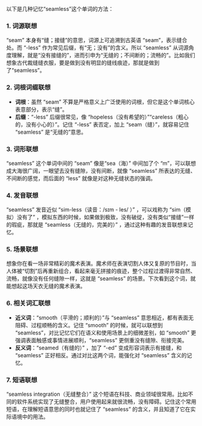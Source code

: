 以下是几种记忆“seamless”这个单词的方法：

### 1. 词源联想
 “seam” 本身有“缝；接缝”的意思，词源上可追溯到古英语 “seam”，表示缝合处。而 “-less” 作为常见后缀，有“无；没有”的含义。所以 “seamless” 从词源角度理解，就是“没有接缝的”，进而引申为“无缝的；不间断的；流畅的”。比如我们想象古代裁缝缝衣服，要是做到没有明显的缝线痕迹，那就是做到了“seamless”。 

### 2. 词根词缀联想 
 - **词根**：虽然 “seam” 不算是严格意义上广泛使用的词根，但它是这个单词核心表意部分，表示“缝”。 
 - **后缀**：“-less” 后缀很常见，像 “hopeless（没有希望的）”“careless（粗心的，没有小心的）”。记住 “-less” 表否定，加上 “seam（缝）”，就容易记住 “seamless” 是“无缝的”意思。 

### 3. 词形联想 
 “seamless” 这个单词中间的 “seam” 像是“sea（海）” 中间加了个 “m”，可以联想成大海很广阔，一眼望去没有缝隙，没有间断，就像 “seamless” 所表达的无缝、不间断的感觉，而后面的 “less” 就像是对这种无缝状态的强调。 

### 4. 发音联想 
 “seamless” 发音近似 “sim-less（读音：/sɪm - les/ ）” ，可以戏称为 “sim（模拟）没有了” ，模拟东西的时候，如果做到极致，没有破绽，没有类似“接缝”一样的瑕疵，那就是 “seamless（无缝的，完美的）” ，通过这种有趣的发音联想来记忆。 

### 5. 场景联想 
想象你在看一场非常精彩的魔术表演。魔术师在表演切割人体又复原的节目时，当人体被“切割”后再重新组合，看起来毫无拼接的痕迹，整个过程过渡得非常自然、流畅，就像没有任何缝隙一样，这就是 “seamless” 的场景。下次看到这个词，就能想起这场天衣无缝的魔术表演。 

### 6. 相关词汇联想 
 - **近义词**：“smooth（平滑的；顺利的）”与 “seamless” 意思相近，都有表面无阻碍、过程顺畅的含义。记住 “smooth” 的时候，就可以联想到 “seamless”，对比记忆它们在语义和使用场景上的细微差别，如 “smooth” 更强调表面触感或事情进展顺利，“seamless” 更侧重没有缝隙、衔接完美。 
 - **反义词**：“seamed（有缝的）” ，加了 “-ed” 变成形容词表示有接缝，和 “seamless” 正好相反。通过对比这两个词，能强化对 “seamless” 含义的记忆。 

### 7. 短语联想 
 “seamless integration（无缝整合）” 这个短语在科技、商业领域很常用。比如不同的软件系统实现了无缝整合，用户使用起来就很流畅，没有障碍。记住这个常用短语，在理解短语意思的同时也就记住了 “seamless” 的含义，并且知道了它在实际语境中的用法。 